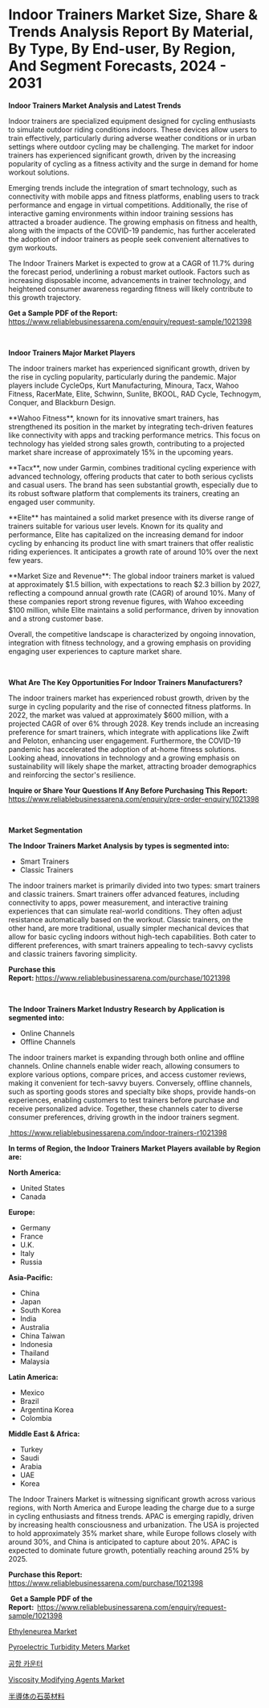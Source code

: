 <p><h1>Indoor Trainers Market Size, Share & Trends Analysis Report By Material, By Type, By End-user, By Region, And Segment Forecasts, 2024 - 2031</h1></p><p><strong>Indoor Trainers Market Analysis and Latest Trends</strong></p>
<p><p>Indoor trainers are specialized equipment designed for cycling enthusiasts to simulate outdoor riding conditions indoors. These devices allow users to train effectively, particularly during adverse weather conditions or in urban settings where outdoor cycling may be challenging. The market for indoor trainers has experienced significant growth, driven by the increasing popularity of cycling as a fitness activity and the surge in demand for home workout solutions.</p><p>Emerging trends include the integration of smart technology, such as connectivity with mobile apps and fitness platforms, enabling users to track performance and engage in virtual competitions. Additionally, the rise of interactive gaming environments within indoor training sessions has attracted a broader audience. The growing emphasis on fitness and health, along with the impacts of the COVID-19 pandemic, has further accelerated the adoption of indoor trainers as people seek convenient alternatives to gym workouts.</p><p>The Indoor Trainers Market is expected to grow at a CAGR of 11.7% during the forecast period, underlining a robust market outlook. Factors such as increasing disposable income, advancements in trainer technology, and heightened consumer awareness regarding fitness will likely contribute to this growth trajectory.</p></p>
<p><strong>Get a Sample PDF of the Report:&nbsp;</strong> <a href="https://www.reliablebusinessarena.com/enquiry/request-sample/1021398">https://www.reliablebusinessarena.com/enquiry/request-sample/1021398</a></p>
<p>&nbsp;</p>
<p><strong>Indoor Trainers Major Market Players</strong></p>
<p><p>The indoor trainers market has experienced significant growth, driven by the rise in cycling popularity, particularly during the pandemic. Major players include CycleOps, Kurt Manufacturing, Minoura, Tacx, Wahoo Fitness, RacerMate, Elite, Schwinn, Sunlite, BKOOL, RAD Cycle, Technogym, Conquer, and Blackburn Design.</p><p>**Wahoo Fitness**, known for its innovative smart trainers, has strengthened its position in the market by integrating tech-driven features like connectivity with apps and tracking performance metrics. This focus on technology has yielded strong sales growth, contributing to a projected market share increase of approximately 15% in the upcoming years.</p><p>**Tacx**, now under Garmin, combines traditional cycling experience with advanced technology, offering products that cater to both serious cyclists and casual users. The brand has seen substantial growth, especially due to its robust software platform that complements its trainers, creating an engaged user community. </p><p>**Elite** has maintained a solid market presence with its diverse range of trainers suitable for various user levels. Known for its quality and performance, Elite has capitalized on the increasing demand for indoor cycling by enhancing its product line with smart trainers that offer realistic riding experiences. It anticipates a growth rate of around 10% over the next few years. </p><p>**Market Size and Revenue**: The global indoor trainers market is valued at approximately $1.5 billion, with expectations to reach $2.3 billion by 2027, reflecting a compound annual growth rate (CAGR) of around 10%. Many of these companies report strong revenue figures, with Wahoo exceeding $100 million, while Elite maintains a solid performance, driven by innovation and a strong customer base.</p><p>Overall, the competitive landscape is characterized by ongoing innovation, integration with fitness technology, and a growing emphasis on providing engaging user experiences to capture market share.</p></p>
<p>&nbsp;</p>
<p><strong>What Are The Key Opportunities For Indoor Trainers Manufacturers?</strong></p>
<p><p>The indoor trainers market has experienced robust growth, driven by the surge in cycling popularity and the rise of connected fitness platforms. In 2022, the market was valued at approximately $600 million, with a projected CAGR of over 6% through 2028. Key trends include an increasing preference for smart trainers, which integrate with applications like Zwift and Peloton, enhancing user engagement. Furthermore, the COVID-19 pandemic has accelerated the adoption of at-home fitness solutions. Looking ahead, innovations in technology and a growing emphasis on sustainability will likely shape the market, attracting broader demographics and reinforcing the sector's resilience.</p></p>
<p><strong>Inquire or Share Your Questions If Any Before Purchasing This Report:</strong> <a href="https://www.reliablebusinessarena.com/enquiry/pre-order-enquiry/1021398">https://www.reliablebusinessarena.com/enquiry/pre-order-enquiry/1021398</a></p>
<p>&nbsp;</p>
<p><strong>Market Segmentation</strong></p>
<p><strong>The Indoor Trainers Market Analysis by types is segmented into:</strong></p>
<p><ul><li>Smart Trainers</li><li>Classic Trainers</li></ul></p>
<p><p>The indoor trainers market is primarily divided into two types: smart trainers and classic trainers. Smart trainers offer advanced features, including connectivity to apps, power measurement, and interactive training experiences that can simulate real-world conditions. They often adjust resistance automatically based on the workout. Classic trainers, on the other hand, are more traditional, usually simpler mechanical devices that allow for basic cycling indoors without high-tech capabilities. Both cater to different preferences, with smart trainers appealing to tech-savvy cyclists and classic trainers favoring simplicity.</p></p>
<p><strong>Purchase this Report:&nbsp;</strong><a href="https://www.reliablebusinessarena.com/purchase/1021398">https://www.reliablebusinessarena.com/purchase/1021398</a></p>
<p>&nbsp;</p>
<p><strong>The Indoor Trainers Market Industry Research by Application is segmented into:</strong></p>
<p><ul><li>Online Channels</li><li>Offline Channels</li></ul></p>
<p><p>The indoor trainers market is expanding through both online and offline channels. Online channels enable wider reach, allowing consumers to explore various options, compare prices, and access customer reviews, making it convenient for tech-savvy buyers. Conversely, offline channels, such as sporting goods stores and specialty bike shops, provide hands-on experiences, enabling customers to test trainers before purchase and receive personalized advice. Together, these channels cater to diverse consumer preferences, driving growth in the indoor trainers segment.</p></p>
<p><a href="https://www.reliablebusinessarena.com/indoor-trainers-r1021398">&nbsp;https://www.reliablebusinessarena.com/indoor-trainers-r1021398</a></p>
<p><strong>In terms of Region, the Indoor Trainers Market Players available by Region are:</strong></p>
<p>
    <p> <strong> North America: </strong>
        <ul>
            <li>United States</li>
            <li>Canada</li>
        </ul>
        </p> 
    <p> <strong> Europe: </strong>
        <ul>
            <li>Germany</li>
            <li>France</li>
            <li>U.K.</li>
            <li>Italy</li>
            <li>Russia</li>
        </ul>
        </p> 
    <p> <strong> Asia-Pacific: </strong>
        <ul>
            <li>China</li>
            <li>Japan</li>
            <li>South Korea</li>
            <li>India</li>
            <li>Australia</li>
            <li>China Taiwan</li>
            <li>Indonesia</li>
            <li>Thailand</li>
            <li>Malaysia</li>
        </ul>
        </p> 
    <p> <strong> Latin America: </strong>
        <ul>
            <li>Mexico</li>
            <li>Brazil</li>
            <li>Argentina Korea</li>
            <li>Colombia</li>
        </ul>
        </p> 
    <p> <strong> Middle East & Africa: </strong>
        <ul>
            <li>Turkey</li>
            <li>Saudi</li>
            <li>Arabia</li>
            <li>UAE</li>
            <li>Korea</li>
        </ul>
    </p>
    </p>
<p><p>The Indoor Trainers Market is witnessing significant growth across various regions, with North America and Europe leading the charge due to a surge in cycling enthusiasts and fitness trends. APAC is emerging rapidly, driven by increasing health consciousness and urbanization. The USA is projected to hold approximately 35% market share, while Europe follows closely with around 30%, and China is anticipated to capture about 20%. APAC is expected to dominate future growth, potentially reaching around 25% by 2025.</p></p>
<p><strong>Purchase this Report: </strong><a href="https://www.reliablebusinessarena.com/purchase/1021398">https://www.reliablebusinessarena.com/purchase/1021398</a></p>
<p>&nbsp;<strong>Get a Sample PDF of the Report:&nbsp;&nbsp;</strong><a href="https://www.reliablebusinessarena.com/enquiry/request-sample/1021398">https://www.reliablebusinessarena.com/enquiry/request-sample/1021398</a></p>
<p><strong></strong></p>
<p><p><a href="https://issuu.com/reportprime-2/docs/ethyleneurea-market-size-2030.pptx_e2c2ff898a6da0">Ethyleneurea Market</a></p><p><a href="https://medium.com/@ashlyglover/the-pyroelectric-turbidity-meters-market-research-report-provides-an-in-depth-and-up-to-date-7b071ceb30c1">Pyroelectric Turbidity Meters Market</a></p><p><a href="https://medium.com/@daniedoyle89/airport-counters-market-%EC%9D%98-%EA%B8%80%EB%A1%9C%EB%B2%8C-%EC%8B%9C%EC%9E%A5-%EA%B0%9C%EC%9A%94%EB%8A%94-%EC%A0%84-%EC%84%B8%EA%B3%84-%EB%B0%8F-%EC%A3%BC%EC%9A%94-%EC%8B%9C%EC%9E%A5%EC%9D%98-%EC%82%B0%EC%97%85%EC%97%90-%EC%98%81%ED%96%A5%EC%9D%84-%EB%AF%B8%EC%B9%98%EB%8A%94-%EC%A3%BC%EC%9A%94-%ED%8A%B8%EB%A0%8C%EB%93%9C%EC%97%90-%EB%8C%80%ED%95%9C-%EB%8F%85%ED%8A%B9%ED%95%9C-%EA%B4%80%EC%A0%90%EC%9D%84-%EC%A0%9C%EA%B3%B5%ED%95%A9%EB%8B%88%EB%8B%A4-be18b51af901">공항 카운터</a></p><p><a href="https://issuu.com/reportprime-2/docs/viscosity-modifying-agents-market-s_fda481370018fb">Viscosity Modifying Agents Market</a></p><p><a href="https://medium.com/@natkinneij6j/quartz-materials-in-semiconductors-a3b65b03f7f6">半導体の石英材料</a></p></p>